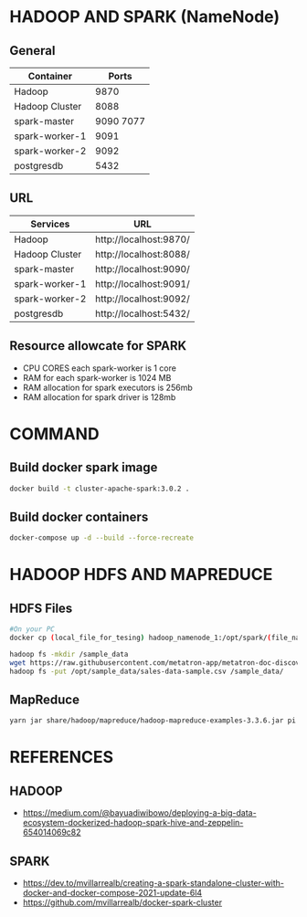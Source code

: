 # HADOOP AND SPARK (NameNode)

## General
Container|Ports
---|---
Hadoop|9870
Hadoop Cluster|8088
spark-master|9090 7077
spark-worker-1|9091
spark-worker-2|9092
postgresdb|5432

## URL
Services|URL
---|---
Hadoop|http://localhost:9870/
Hadoop Cluster|http://localhost:8088/
spark-master|http://localhost:9090/
spark-worker-1|http://localhost:9091/
spark-worker-2|http://localhost:9092/
postgresdb|http://localhost:5432/


## Resource allowcate for SPARK
- CPU CORES each spark-worker is 1 core
- RAM for each spark-worker is 1024 MB
- RAM allocation for spark executors is 256mb
- RAM allocation for spark driver is 128mb

# COMMAND
## Build docker spark image
```sh
docker build -t cluster-apache-spark:3.0.2 .
```

## Build docker containers

```sh
docker-compose up -d --build --force-recreate
```


# HADOOP HDFS AND MAPREDUCE
## HDFS Files
```sh
#On your PC
docker cp (local_file_for_tesing) hadoop_namenode_1:/opt/spark/(file_name_on_hadoop)
```
```sh
hadoop fs -mkdir /sample_data
wget https://raw.githubusercontent.com/metatron-app/metatron-doc-discovery/master/_static/data/sales-data-sample.csv
hadoop fs -put /opt/sample_data/sales-data-sample.csv /sample_data/
```

## MapReduce
```sh
yarn jar share/hadoop/mapreduce/hadoop-mapreduce-examples-3.3.6.jar pi 10 15
```

# REFERENCES
## HADOOP 
- https://medium.com/@bayuadiwibowo/deploying-a-big-data-ecosystem-dockerized-hadoop-spark-hive-and-zeppelin-654014069c82

## SPARK
- https://dev.to/mvillarrealb/creating-a-spark-standalone-cluster-with-docker-and-docker-compose-2021-update-6l4
- https://github.com/mvillarrealb/docker-spark-cluster